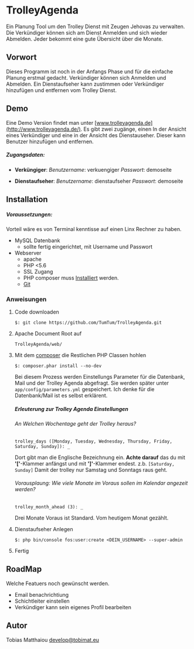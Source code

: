 TrolleyAgenda
=============

Ein Planung Tool um den Trolley Dienst mit Zeugen Jehovas zu verwalten.
Die Verkündiger können sich am Dienst Anmelden und sich wieder Abmelden. Jeder bekommt eine gute Übersicht 
über die Monate.

Vorwort
--------

Dieses Programm ist noch in der Anfangs Phase und für die einfache Planung erstmal gedacht. Verkündiger können sich 
Anmelden und Abmelden. Ein Dienstaufseher kann zustimmen oder Verkündiger hinzufügen und entfernen vom Trolley Dienst.

Demo
----

Eine Demo Version findet man unter [www.trolleyagenda.de](http://www.trolleyagenda.de/).
Es gibt zwei zugänge, einen In der Ansicht eines Verkündiger und eine in der Ansicht des Dienstauseher. Dieser kann
Benutzer hinzufügen und entfernen.

##### Zugangsdaten:

- __Verküngiger__:
     _Benutzername_: verkuengiger
     _Passwort_: demoseite

- __Dienstaufseher__:
     _Benutzername_: dienstaufseher
     _Passwort_: demoseite

Installation
------------

##### Voraussetzungen:

Vorteil wäre es von Terminal kenntisse auf einen Linx Rechner zu haben.

- MySQL Datenbank
   - sollte fertig eingerichtet, mit Username und Passwort
- Webserver
    - apache
    - PHP <5.6
    - SSL Zugang
    - PHP composer muss [Installiert](https://getcomposer.org/download/) werden.
    - [Git](https://git-scm.com)

### Anweisungen

1. Code downloaden

     ``$: git clone https://github.com/TumTum/TrolleyAgenda.git``

2. Apache Document Root auf

    ``TrolleyAgenda/web/``

3. Mit dem [composer](https://getcomposer.org/) die Restlichen PHP Classen hohlen

   ``$: composer.phar install --no-dev``

   Bei diesem Prozess werden Einstellungs Parameter für die Datenbank, Mail und der Trolley Agenda abgefragt.
   Sie werden später unter ``app/config/parameters.yml`` gespeichert.
   Ich denke für die Datenbank/Mail ist es selbst erklärent.

   ##### Erleuterung zur Trolley Agenda Einstellungen

   ###### An Welchen Wochentage geht der Trolley heraus?

   ``trolley_days ([Monday, Tuesday, Wednesday, Thursday, Friday, Saturday, Sunday]): _``

   Dort gibt man die Englische Bezeichnung ein. __Achte darauf__ das du mit **'\['**-Klammer anfängst und mit  **'\]'**-Klammer endest.
   z.b. ``[Saturday, Sunday]`` Damit der trolley nur Samstag und Sonntags raus geht.

   ###### Vorausplaung: Wie viele Monate im Voraus sollen im Kalendar angezeit werden?

   ``trolley_month_ahead (3): _``

   Drei Monate Voraus ist Standard. Vom heutigem Monat gezählt.


4. Dienstaufseher Anlegen

    ``$: php bin/console fos:user:create <DEIN_USERNAME> --super-admin``

5. Fertig



RoadMap
-------

Welche Featuers noch gewünscht werden.

- Email benachrichtiung
- Schichtleiter einstellen
- Verkündiger kann sein eigenes Profil bearbeiten

Autor
-----
Tobias Matthaiou <develop@tobimat.eu>

